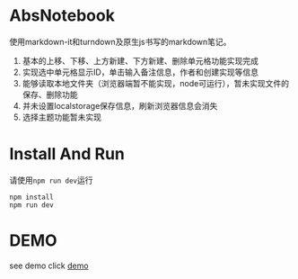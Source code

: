 # AbsNotebook
使用markdown-it和turndown及原生js书写的markdown笔记。
1. 基本的上移、下移、上方新建、下方新建、删除单元格功能实现完成
2. 实现选中单元格显示ID，单击输入备注信息，作者和创建实现等信息
3. 能够读取本地文件夹（浏览器端暂不能实现，node可运行），暂未实现文件的保存、删除功能
4. 并未设置localstorage保存信息，刷新浏览器信息会消失
5. 选择主题功能暂未实现
# Install And Run
请使用```npm run dev```运行
```
npm install
npm run dev
```

# DEMO
see demo click [demo](https://young-allen.github.io/AbsNotebook/dist/index.html)
